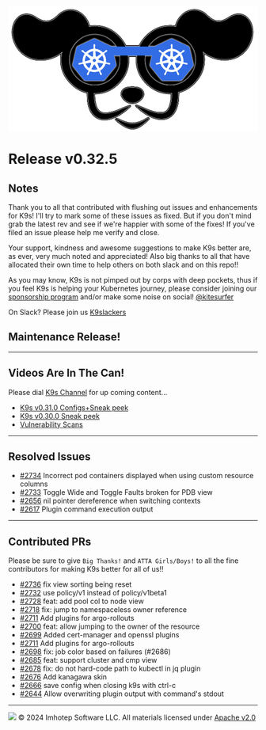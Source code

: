<img src="https://raw.githubusercontent.com/derailed/k9s/master/assets/k9s.png" align="center" width="800" height="auto"/>

# Release v0.32.5

## Notes

Thank you to all that contributed with flushing out issues and enhancements for K9s!
I'll try to mark some of these issues as fixed. But if you don't mind grab the latest rev
and see if we're happier with some of the fixes!
If you've filed an issue please help me verify and close.

Your support, kindness and awesome suggestions to make K9s better are, as ever, very much noted and appreciated!
Also big thanks to all that have allocated their own time to help others on both slack and on this repo!!

As you may know, K9s is not pimped out by corps with deep pockets, thus if you feel K9s is helping your Kubernetes journey,
please consider joining our [sponsorship program](https://github.com/sponsors/derailed) and/or make some noise on social! [@kitesurfer](https://twitter.com/kitesurfer)

On Slack? Please join us [K9slackers](https://join.slack.com/t/k9sers/shared_invite/enQtOTA5MDEyNzI5MTU0LWQ1ZGI3MzliYzZhZWEyNzYxYzA3NjE0YTk1YmFmNzViZjIyNzhkZGI0MmJjYzhlNjdlMGJhYzE2ZGU1NjkyNTM)

## Maintenance Release!

---

## Videos Are In The Can!

Please dial [K9s Channel](https://www.youtube.com/channel/UC897uwPygni4QIjkPCpgjmw) for up coming content...

* [K9s v0.31.0 Configs+Sneak peek](https://youtu.be/X3444KfjguE)
* [K9s v0.30.0 Sneak peek](https://youtu.be/mVBc1XneRJ4)
* [Vulnerability Scans](https://youtu.be/ULkl0MsaidU)

---

## Resolved Issues

* [#2734](https://github.com/derailed/k9s/issues/2734) Incorrect pod containers displayed when using custom resource columns
* [#2733](https://github.com/derailed/k9s/issues/2733) Toggle Wide and Toggle Faults broken for PDB view
* [#2656](https://github.com/derailed/k9s/issues/2656) nil pointer dereference when switching contexts
* [#2617](https://github.com/derailed/k9s/issues/2617) Plugin command execution output

---

## Contributed PRs

Please be sure to give `Big Thanks!` and `ATTA Girls/Boys!` to all the fine contributors for making K9s better for all of us!!

* [#2736](https://github.com/derailed/k9s/pull/2736) fix view sorting being reset
* [#2732](https://github.com/derailed/k9s/pull/2732) use policy/v1 instead of policy/v1beta1
* [#2728](https://github.com/derailed/k9s/pull/2728) feat: add pool col to node view
* [#2718](https://github.com/derailed/k9s/pull/2718) fix: jump to namespaceless owner reference
* [#2711](https://github.com/derailed/k9s/pull/2711) Add plugins for argo-rollouts
* [#2700](https://github.com/derailed/k9s/pull/2700) feat: allow jumping to the owner of the resource
* [#2699](https://github.com/derailed/k9s/pull/2699) Added cert-manager and openssl plugins
* [#2711](https://github.com/derailed/k9s/pull/2711) Add plugins for argo-rollouts
* [#2698](https://github.com/derailed/k9s/pull/2698) fix: job color based on failures (#2686)
* [#2685](https://github.com/derailed/k9s/pull/2685) feat: support cluster and cmp view
* [#2678](https://github.com/derailed/k9s/pull/2678) fix: do not hard-code path to kubectl in jq plugin
* [#2676](https://github.com/derailed/k9s/pull/2676) Add kanagawa skin
* [#2666](https://github.com/derailed/k9s/pull/2666) save config when closing k9s with ctrl-c
* [#2644](https://github.com/derailed/k9s/pull/2644) Allow overwriting plugin output with command's stdout

---

<img src="https://raw.githubusercontent.com/derailed/k9s/master/assets/imhotep_logo.png" width="32" height="auto"/> © 2024 Imhotep Software LLC. All materials licensed under [Apache v2.0](http://www.apache.org/licenses/LICENSE-2.0)
